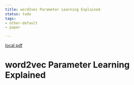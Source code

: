 ```yaml
---
title: word2vec Parameter Learning Explained
status: todo
tags:
- other-default
- paper

---
```


[local pdf](../../../pdfs/word2vec%20Parameter%20Learning%20Explained.pdf)

# word2vec Parameter Learning Explained
